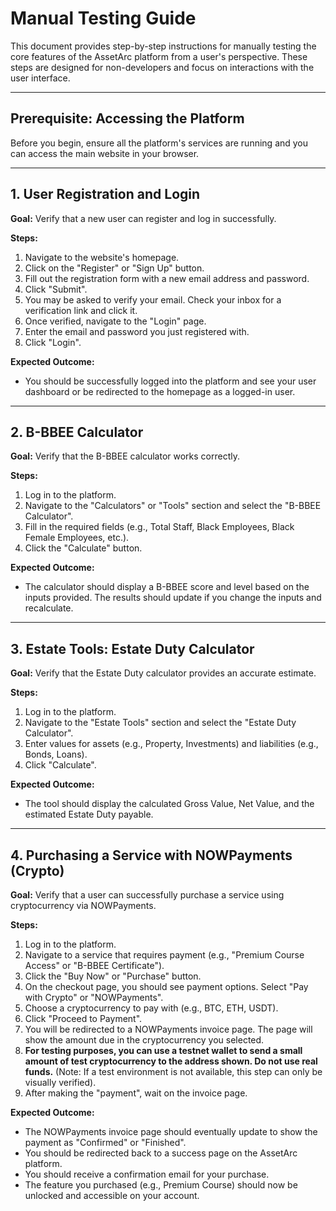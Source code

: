 # Manual Testing Guide

This document provides step-by-step instructions for manually testing the core features of the AssetArc platform from a user's perspective. These steps are designed for non-developers and focus on interactions with the user interface.

---

## Prerequisite: Accessing the Platform

Before you begin, ensure all the platform's services are running and you can access the main website in your browser.

---

## 1. User Registration and Login

**Goal:** Verify that a new user can register and log in successfully.

**Steps:**
1.  Navigate to the website's homepage.
2.  Click on the "Register" or "Sign Up" button.
3.  Fill out the registration form with a new email address and password.
4.  Click "Submit".
5.  You may be asked to verify your email. Check your inbox for a verification link and click it.
6.  Once verified, navigate to the "Login" page.
7.  Enter the email and password you just registered with.
8.  Click "Login".

**Expected Outcome:**
*   You should be successfully logged into the platform and see your user dashboard or be redirected to the homepage as a logged-in user.

---

## 2. B-BBEE Calculator

**Goal:** Verify that the B-BBEE calculator works correctly.

**Steps:**
1.  Log in to the platform.
2.  Navigate to the "Calculators" or "Tools" section and select the "B-BBEE Calculator".
3.  Fill in the required fields (e.g., Total Staff, Black Employees, Black Female Employees, etc.).
4.  Click the "Calculate" button.

**Expected Outcome:**
*   The calculator should display a B-BBEE score and level based on the inputs provided. The results should update if you change the inputs and recalculate.

---

## 3. Estate Tools: Estate Duty Calculator

**Goal:** Verify that the Estate Duty calculator provides an accurate estimate.

**Steps:**
1.  Log in to the platform.
2.  Navigate to the "Estate Tools" section and select the "Estate Duty Calculator".
3.  Enter values for assets (e.g., Property, Investments) and liabilities (e.g., Bonds, Loans).
4.  Click "Calculate".

**Expected Outcome:**
*   The tool should display the calculated Gross Value, Net Value, and the estimated Estate Duty payable.

---

## 4. Purchasing a Service with NOWPayments (Crypto)

**Goal:** Verify that a user can successfully purchase a service using cryptocurrency via NOWPayments.

**Steps:**
1.  Log in to the platform.
2.  Navigate to a service that requires payment (e.g., "Premium Course Access" or "B-BBEE Certificate").
3.  Click the "Buy Now" or "Purchase" button.
4.  On the checkout page, you should see payment options. Select "Pay with Crypto" or "NOWPayments".
5.  Choose a cryptocurrency to pay with (e.g., BTC, ETH, USDT).
6.  Click "Proceed to Payment".
7.  You will be redirected to a NOWPayments invoice page. The page will show the amount due in the cryptocurrency you selected.
8.  **For testing purposes, you can use a testnet wallet to send a small amount of test cryptocurrency to the address shown. Do not use real funds.** (Note: If a test environment is not available, this step can only be visually verified).
9.  After making the "payment", wait on the invoice page.

**Expected Outcome:**
*   The NOWPayments invoice page should eventually update to show the payment as "Confirmed" or "Finished".
*   You should be redirected back to a success page on the AssetArc platform.
*   You should receive a confirmation email for your purchase.
*   The feature you purchased (e.g., Premium Course) should now be unlocked and accessible on your account.
